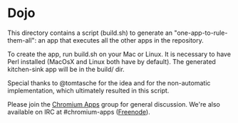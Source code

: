 Dojo
====
This directory contains a script (build.sh) to generate an "one-app-to-rule-them-all": an app that executes all the other apps in the repository.

To create the app, run build.sh on your Mac or Linux. It is necessary to have Perl installed (MacOsX and Linux both have by default). The generated kitchen-sink app will be in the build/ dir.

Special thanks to @tomtasche for the idea and for the non-automatic implementation, which ultimately resulted in this script.

Please join the [Chromium Apps](https://groups.google.com/a/chromium.org/forum/?fromgroups#!forum/chromium-apps) group for general discussion. We're also available on IRC at #chromium-apps ([Freenode](http://freenode.net/)).
